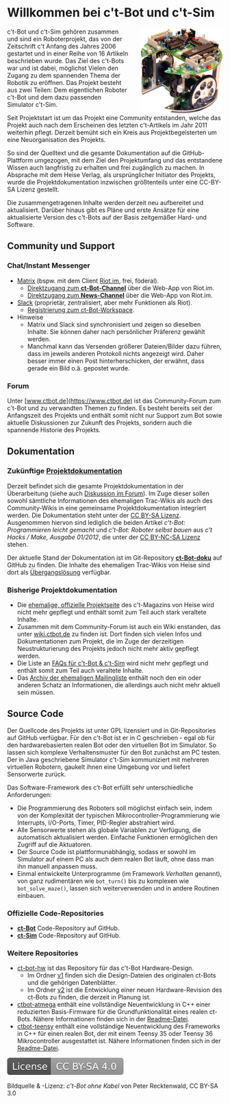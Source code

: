 # Willkommen bei c't-Bot und c't-Sim

<img src="images/ctbot.png" title="c’t-Bot ohne Kabel von Peter Recktenwald, CC BY-SA 3.0" style="float: right; margin-left:2em; height: 200px;" />

c't-Bot und c't-Sim gehören zusammen und sind ein Roboterprojekt, das von der Zeitschrift c't Anfang des Jahres 2006 gestartet und in einer Reihe von 16 Artikeln beschrieben wurde.
Das Ziel des c't-Bots war und ist dabei, möglichst Vielen den Zugang zu dem spannenden Thema der Robotik zu eröffnen.
Das Projekt besteht aus zwei Teilen: Dem eigentlichen Roboter c't-Bot und dem dazu passenden Simulator c't-Sim.

Seit Projektstart ist um das Projekt eine Community entstanden, welche das Projekt auch nach dem Erscheinen des letzten c't-Artikels im Jahr 2011 weiterhin pflegt. Derzeit bemüht sich ein Kreis aus Projektbegeisterten um eine Neuorganisation des Projekts.

So sind der Quelltext und die gesamte Dokumentation auf die GitHub-Plattform umgezogen, mit dem Ziel den Projektumfang und das entstandene Wissen auch langfristig zu erhalten und frei zugänglich zu machen.
In Absprache mit dem Heise Verlag, als ursprünglicher Initiator des Projekts, wurde die Projektdokumentation inzwischen größtenteils unter eine CC-BY-SA Lizenz gestellt.

Die zusammengetragenen Inhalte werden derzeit neu aufbereitet und aktualisiert. Darüber hinaus gibt es Pläne und erste Ansätze für eine aktualisierte Version des c't-Bots auf der Basis zeitgemäßer Hard- und Software.

## Community und Support

### Chat/Instant Messenger

- [Matrix](https://de.wikipedia.org/wiki/Matrix_%28Kommunikationsprotokoll%29) (bspw. mit dem Client [Riot.im](https://riot.im), frei, föderal).
  - [Direktzugang zum **ct-Bot-Channel**](https://riot.im/app/#/room/#ctbot:matrix.org) über die Web-App von Riot.im.
  - [Direktzugang zum **News-Channel**](https://riot.im/app/#/room/#ct-Bot-news:matrix.org) über die Web-App von Riot.im.
- [Slack](https://de.wikipedia.org/wiki/Slack_%28Software%29) (proprietär, zentralisiert, aber mehr Funktionen als Riot).
  - [Registrierung zum ct-Bot-Workspace](https://ct-bot-slack.herokuapp.com).
- Hinweise
  - Matrix und Slack sind synchronisiert und zeigen so dieselben Inhalte. Sie können daher nach persönlicher Präferenz gewählt werden.
  - Manchmal kann das Versenden größerer Dateien/Bilder dazu führen, dass im jeweils anderen Protokoll nichts angezeigt wird. Daher besser immer einen Post hinterherschicken, der erwähnt, dass gerade ein Bild o.ä. gepostet wurde.

### Forum

Unter [www.ctbot.de](https://www.ctbot.de) ist das Community-Forum zum c't-Bot und zu verwandten Themen zu finden.
Es besteht bereits seit der Anfangszeit des Projekts und enthält somit nicht nur Support zum Bot sowie aktuelle Diskussionen zur Zukunft des Projekts, sondern auch die spannende Historie des Projekts.

## Dokumentation

### Zukünftige [Projektdokumentation](https://github.com/Nightwalker-87/ct-bot-doku)

Derzeit befindet sich die gesamte Projektdokumentation in der Überarbeitung (siehe auch [Diskussion im Forum](https://www.ctbot.de/viewtopic.php?f=34&t=1219)).
Im Zuge dieser sollen sowohl sämtliche Informationen des ehemaligen Trac-Wikis als auch des Community-Wikis in eine gemeinsame Projektdokumentation integriert werden.
Die Dokumentation steht unter der [CC BY-SA Lizenz](https://creativecommons.org/licenses/by-sa/4.0/). Ausgenommen hiervon sind lediglich die beiden Artikel *c’t-Bot: Programmieren leicht gemacht* und *c’t-Bot: Roboter selbst bauen* aus *c't Hacks / Make, Ausgabe 01/2012*, die unter der [CC BY-NC-SA Lizenz](https://creativecommons.org/licenses/by-nc-sa/4.0/) stehen.

Der aktuelle Stand der Dokumentation ist im Git-Repository [**ct-Bot-doku**](https://github.com/Nightwalker-87/ct-bot-doku) auf GitHub zu finden.
Die Inhalte des ehemaligen Trac-Wikis von Heise sind dort als [Übergangslösung](https://github.com/Nightwalker-87/ct-bot-doku/blob/master/_tmp_trac_wiki_export/readme.md) verfügbar.

### Bisherige Projektdokumentation

- Die [ehemalige, offizielle Projektseite](https://www.heise.de/ct/artikel/c-t-Bot-und-c-t-Sim-284119.html) des c't-Magazins von Heise wird nicht mehr gepflegt und enthält somit zum Teil auch stark veraltete Inhalte.
- Zusammen mit dem Community-Forum ist auch ein Wiki enstanden, das unter [wiki.ctbot.de](https://wiki.ctbot.de) zu finden ist.
Dort finden sich vielen Infos und Dokumentationen zum Projekt, die im Zuge der derzeitigen Neustrukturierung des Projekts jedoch nicht mehr aktiv gepflegt werden.
- Die Liste an [FAQs für c't-Bot & c't-Sim](https://www.heise.de/ct/artikel/FAQ-fuer-c-t-Bot-und-c-t-SIM-291940.html) wird nicht mehr gepflegt und enthält somit zum Teil auch veraltete Inhalte.
- Das [Archiv der ehemaligen Mailingliste](https://www.heise.de/ct/newsletter/archiv/ct-bot-entwickler/) enthält noch den ein oder anderen Schatz an Informationen, die allerdings auch nicht mehr aktuell sein müssen.

## Source Code

Der Quellcode des Projekts ist unter GPL lizensiert und in Git-Repositories auf GitHub verfügbar.
Für den c't-Bot ist er in C geschrieben - egal ob für den hardwarebasierten realen Bot oder den virtuellen Bot im Simulator.
So lassen sich komplexe Verhaltensmuster für den Bot zunächst am PC testen.
Der in Java geschriebene Simulator c't-Sim kommuniziert mit mehreren virtuellen Robotern, gaukelt ihnen eine Umgebung vor und liefert Sensorwerte zurück.

Das Software-Framework des c’t-Bot erfüllt sehr unterschiedliche Anforderungen:

- Die Programmierung des Roboters soll möglichst einfach sein, indem von der Komplexität der typischen Mikrocontroller-Programmierung wie Interrupts, I/O-Ports, Timer, PID-Regler abstrahiert wird.
- Alle Sensorwerte stehen als globale Variablen zur Verfügung, die automatisch aktualisiert werden. Einfache Funktionen ermöglichen den Zugriff auf die Aktuatoren.
- Der Source Code ist plattformunabhängig, sodass er sowohl im Simulator auf einem PC als auch dem realen Bot läuft, ohne dass man ihn manuell anpassen muss.
- Einmal entwickelte Unterprogramme (im Framework *Verhalten* genannt), von ganz rudimentären wie `bot_turn()` bis zu komplexen wie `bot_solve_maze()`, lassen sich weiterverwenden und in andere Routinen einbauen.

### Offizielle Code-Repositories

- [**ct-Bot**](https://github.com/tsandmann/ct-bot) Code-Repository auf GitHub.
- [**ct-Sim**](https://github.com/tsandmann/ct-sim) Code-Repository auf GitHub.

### Weitere Repositories

- [ct-bot-hw](https://github.com/tsandmann/ct-bot-hw) ist das Repository für das c't-Bot Hardware-Design.
  - Im Ordner [v1](https://github.com/tsandmann/ct-bot-hw/tree/master/v1) finden sich  die Design-Dateien des originalen ct-Bots und die gehörigen Datenblätter.
  - Im Ordner [v2](https://github.com/tsandmann/ct-bot-hw/tree/master/v2) ist die Entwicklung einer neuen Hardware-Revision des ct-Bots zu finden, die derzeit in Planung ist.
- [ctbot-atmega](https://github.com/tsandmann/ctbot-atmega) enthält eine vollständige Neuentwicklung in C++ einer reduzierten Basis-Firmware für die Grundfunktionalität eines realen ct-Bots. Nähere Informationen finden sich in der [Readme-Datei](https://github.com/tsandmann/ctbot-atmega/blob/master/README.md).
- [ctbot-teensy](https://github.com/tsandmann/ctbot-teensy) enthält eine vollständige Neuentwicklung des Frameworks in C++ für einen realen Bot, der mit einem Teensy 35 oder Teensy 36 Mikrocontroller ausgestattet ist. Nähere Informationen finden sich in der [Readme-Datei](https://github.com/tsandmann/ctbot-teensy/blob/master/README.md).

[![License: CC BY-SA 4.0](images/license.svg)](https://creativecommons.org/licenses/by-sa/4.0/)

Bildquelle & -Lizenz: *c’t-Bot ohne Kabel* von Peter Recktenwald, CC BY-SA 3.0
